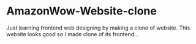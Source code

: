 # AmazonWow-Website-clone

Just learning frontend web designing by making a clone of website. 
This website looks good so I made clone of its frontend...
